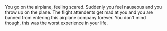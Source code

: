 You go on the airplane, feeling scared.
Suddenly you feel nauseous and you throw up on the plane.
The flight attendents get mad at you and you are banned from entering this airplane company forever.
You don't mind though, this was the worst experience in your life.
